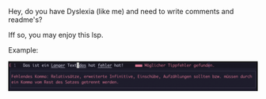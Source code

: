 Hey, do you have Dyslexia (like me) and need to write comments and readme's? 

Iff so, you may enjoy this lsp.

Example:

![Example](assets/example.png "Example of the usage")

